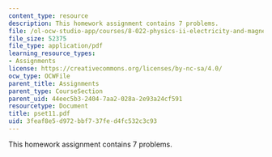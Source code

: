 ```yaml
---
content_type: resource
description: This homework assignment contains 7 problems.
file: /ol-ocw-studio-app/courses/8-022-physics-ii-electricity-and-magnetism-fall-2004/3feaf8e5d972bbf737fed4fc532c3c93_pset11.pdf
file_size: 52375
file_type: application/pdf
learning_resource_types:
- Assignments
license: https://creativecommons.org/licenses/by-nc-sa/4.0/
ocw_type: OCWFile
parent_title: Assignments
parent_type: CourseSection
parent_uid: 44eec5b3-2404-7aa2-028a-2e93a24cf591
resourcetype: Document
title: pset11.pdf
uid: 3feaf8e5-d972-bbf7-37fe-d4fc532c3c93
---
```

This homework assignment contains 7 problems.